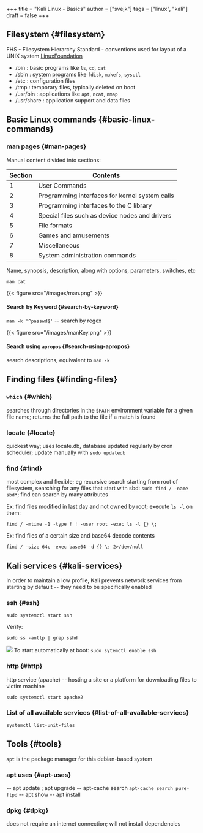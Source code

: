 +++
title = "Kali Linux - Basics"
author = ["svejk"]
tags = ["linux", "kali"]
draft = false
+++

## Filesystem {#filesystem}

FHS - Filesystem Hierarchy Standard - conventions used for layout of a UNIX system [LinuxFoundation](https://wiki.linuxfoundation.org/lsb/fhs)

-   /bin : basic programs like `ls`, `cd`, `cat`
-   /sbin : system programs like `fdisk`, `makefs`, `sysctl`
-   /etc : configuration files
-   /tmp : temporary files, typically deleted on boot
-   /usr/bin : applications like `apt`, `ncat`, `nmap`
-   /usr/share : application support and data files


## Basic Linux commands {#basic-linux-commands}


### man pages {#man-pages}

Manual content divided into sections:

| Section | Contents                                       |
|---------|------------------------------------------------|
| 1       | User Commands                                  |
| 2       | Programming interfaces for kernel system calls |
| 3       | Programming interfaces to the C library        |
| 4       | Special files such as device nodes and drivers |
| 5       | File formats                                   |
| 6       | Games and amusements                           |
| 7       | Miscellaneous                                  |
| 8       | System administration commands                 |

Name, synopsis, description, along with options, parameters, switches, etc

`man cat`

{{< figure src="/images/man.png" >}}


#### Search by Keyword {#search-by-keyword}

`man -k '^passwd$'` -- search by regex

{{< figure src="/images/manKey.png" >}}


#### Search using `apropos` {#search-using-apropos}

search descriptions, equivalent to `man -k`


## Finding files {#finding-files}


### `which` {#which}

searches through directories in the `$PATH` environment variable for a given file name; returns the full path to the file if a match is found


### locate {#locate}

quickest way; uses locate.db, database updated regularly by cron scheduler; update manually with `sudo updatedb`


### find {#find}

most complex and flexible; eg recursive search starting from root of filesystem, searching for any files that start with sbd: `sudo find / -name sbd*`; find can search by many attributes

Ex: find files modified in last day and not owned by root; execute `ls -l` on them:

`find / -mtime -1 -type f ! -user root -exec ls -l {} \;`

Ex: find files of a certain size and base64 decode contents

`find / -size 64c -exec base64 -d {} \; 2>/dev/null`


## Kali services {#kali-services}

In order to maintain a low profile, Kali prevents network services from starting by default -- they need to be specifically enabled


### ssh {#ssh}

`sudo systemctl start ssh`

Verify:

`sudo ss -antlp | grep sshd`

![](/images/sshd.png)
To start automatically at boot: `sudo sytemctl enable ssh`


### http {#http}

http service (apache) -- hosting a site or a platform for downloading files to victim machine

`sudo systemctl start apache2`


### List of all available services {#list-of-all-available-services}

`systemctl list-unit-files`


## Tools {#tools}

`apt` is the package manager for this debian-based system


### apt uses {#apt-uses}

-- apt update ; apt upgrade
-- apt-cache search
    `apt-cache search pure-ftpd`
-- apt show
-- apt install


### dpkg {#dpkg}

does not require an internet connection; will not install dependencies
